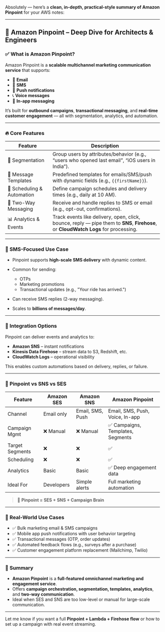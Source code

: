 Absolutely — here’s a **clean, in-depth, practical-style summary of Amazon Pinpoint** for your AWS notes:

---

## 📣 Amazon Pinpoint – Deep Dive for Architects & Engineers

### ✅ What is Amazon Pinpoint?

Amazon Pinpoint is a **scalable multichannel marketing communication service** that supports:

* 📧 **Email**
* 📱 **SMS**
* 🔔 **Push notifications**
* 📞 **Voice messages**
* 🧭 **In-app messaging**

It’s built for **outbound campaigns**, **transactional messaging**, and **real-time customer engagement** — all with segmentation, analytics, and automation.

---

### 🔥 Core Features

| Feature                    | Description                                                                                                                         |
| -------------------------- | ----------------------------------------------------------------------------------------------------------------------------------- |
| 🧠 Segmentation            | Group users by attributes/behavior (e.g., “users who opened last email”, “iOS users in India”).                                     |
| 📝 Message Templates       | Predefined templates for emails/SMS/push with dynamic fields (e.g., `{{firstName}}`).                                               |
| 📆 Scheduling & Automation | Define campaign schedules and delivery times (e.g., daily at 10 AM).                                                                |
| 🔁 Two-Way Messaging       | Receive and handle replies to SMS or email (e.g., opt-out, confirmations).                                                          |
| 📊 Analytics & Events      | Track events like delivery, open, click, bounce, reply — pipe them to **SNS**, **Firehose**, or **CloudWatch Logs** for processing. |

---

### 📲 SMS-Focused Use Case

* Pinpoint supports **high-scale SMS delivery** with dynamic content.
* Common for sending:

  * OTPs
  * Marketing promotions
  * Transactional updates (e.g., "Your ride has arrived.")
* Can receive SMS replies (2-way messaging).
* Scales to **billions of messages/day**.

---

### 🧩 Integration Options

Pinpoint can deliver events and analytics to:

* **Amazon SNS** – instant notifications
* **Kinesis Data Firehose** – stream data to S3, Redshift, etc.
* **CloudWatch Logs** – operational visibility

This enables custom automations based on delivery, replies, or failure.

---

### 🤔 Pinpoint vs SNS vs SES

| Feature         | Amazon SES | Amazon SNS       | Amazon Pinpoint                  |
| --------------- | ---------- | ---------------- | -------------------------------- |
| Channel         | Email only | Email, SMS, Push | Email, SMS, Push, Voice, In-app  |
| Campaign Mgmt   | ❌ Manual   | ❌ Manual         | ✅ Campaigns, Templates, Segments |
| Target Segments | ❌          | ❌                | ✅                                |
| Scheduling      | ❌          | ❌                | ✅                                |
| Analytics       | Basic      | Basic            | ✅ Deep engagement data           |
| Ideal For       | Developers | Simple alerts    | Full marketing automation        |

> 🔁 **Pinpoint = SES + SNS + Campaign Brain**

---

### 🧠 Real-World Use Cases

* ✅ Bulk marketing email & SMS campaigns
* ✅ Mobile app push notifications with user behavior targeting
* ✅ Transactional messages (OTP, order updates)
* ✅ Automated feedback flows (e.g., surveys after a purchase)
* ✅ Customer engagement platform replacement (Mailchimp, Twilio)

---

### 🏁 Summary

* **Amazon Pinpoint** is a **full-featured omnichannel marketing and engagement service**.
* Offers **campaign orchestration, segmentation, templates, analytics**, and **two-way communication**.
* Ideal when SES and SNS are too low-level or manual for large-scale communication.

---

Let me know if you want a full **Pinpoint + Lambda + Firehose flow** or how to set up a campaign with real event streaming.
